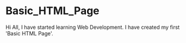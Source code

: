# Basic_HTML_Page
Hi All,  I have started learning Web Development. I have created my first 'Basic HTML Page'.
